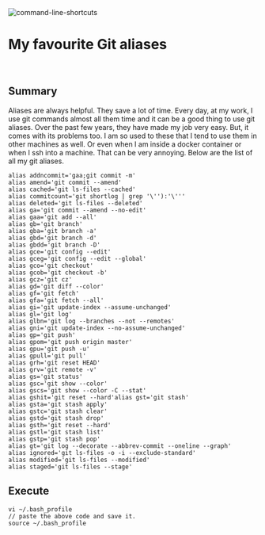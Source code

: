 <img src="/img/command-line-shortcuts.jpg" title="command-line-shortcuts" class="post-first-image" />

# My favourite Git aliases

&nbsp;

## Summary

Aliases are always helpful. They save a lot of time. Every day, at my work, I use git commands almost all them time and it can be a good thing to use git aliases. Over the past few years, they have made my job very easy.
But, it comes with its problems too. I am so used to these that I tend to use them in other machines as well. Or even when I am inside a docker container or when I ssh into a machine. That can be very annoying. Below are the list of all my git aliases.

    alias addncommit='gaa;git commit -m'
    alias amend='git commit --amend'
    alias cached='git ls-files --cached'
    alias commitcount='git shortlog | grep '\''):'\'''
    alias deleted='git ls-files --deleted'
    alias ga='git commit --amend --no-edit'
    alias gaa='git add --all'
    alias gb='git branch'
    alias gba='git branch -a'
    alias gbd='git branch -d'
    alias gbdd='git branch -D'
    alias gce='git config --edit'
    alias gceg='git config --edit --global'
    alias gco='git checkout'
    alias gcob='git checkout -b'
    alias gcz='git cz'
    alias gd='git diff --color'
    alias gf='git fetch'
    alias gfa='git fetch --all'
    alias gi='git update-index --assume-unchanged'
    alias gl='git log'
    alias glbn='git log --branches --not --remotes'
    alias gni='git update-index --no-assume-unchanged'
    alias gp='git push'
    alias gpom='git push origin master'
    alias gpu='git push -u'
    alias gpull='git pull'
    alias grh='git reset HEAD'
    alias grv='git remote -v'
    alias gs='git status'
    alias gsc='git show --color'
    alias gscs='git show --color -C --stat'
    alias gshit='git reset --hard'alias gst='git stash'
    alias gsta='git stash apply'
    alias gstc='git stash clear'
    alias gstd='git stash drop'
    alias gsth='git reset --hard'
    alias gstl='git stash list'
    alias gstp='git stash pop'
    alias gt='git log --decorate --abbrev-commit --oneline --graph'
    alias ignored='git ls-files -o -i --exclude-standard'
    alias modified='git ls-files --modified'
    alias staged='git ls-files --stage'

## Execute

    vi ~/.bash_profile
    // paste the above code and save it.
    source ~/.bash_profile
